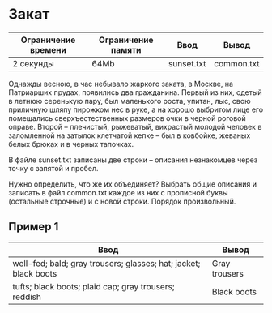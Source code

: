 # Закат
|Ограничение времени|Ограничение памяти|Ввод|Вывод|
|---|---|---|---|
|2 секунды|64Mb|sunset.txt|common.txt|

Однажды весною, в час небывало жаркого заката, в Москве, на Патриарших прудах, появились два гражданина. Первый из них, одетый в летнюю серенькую пару, был маленького роста, упитан, лыс, свою приличную шляпу пирожком нес в руке, а на хорошо выбритом лице его помещались сверхъестественных размеров очки в черной роговой оправе. Второй – плечистый, рыжеватый, вихрастый молодой человек в заломленной на затылок клетчатой кепке – был в ковбойке, жеваных белых брюках и в черных тапочках.

В файле sunset.txt записаны две строки – описания незнакомцев через точку с запятой и пробел.

Нужно определить, что же их объединяет? Выбрать общие описания и записать в файл common.txt каждое из них с прописной буквы (остальные строчные) и с новой строки. Порядок произвольный.

## Пример 1

|Ввод|Вывод|
|---|---|
|well-fed; bald; gray trousers; glasses; hat; jacket; black boots|Gray trousers|
|tufts; black boots; plaid cap; gray trousers; reddish|Black boots|